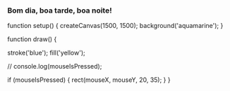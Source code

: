 ### Bom dia, boa tarde, boa noite!

<!--
**AugustoSus26/AugustoSus26** is a ✨ _special_ ✨ repository because its `README.md` (this file) appears on your GitHub profile.

Here are some ideas to get you started:

- 🔭 I’m currently working on ...
- 🌱 I’m currently learning ...
- 👯 I’m looking to collaborate on ...
- 🤔 I’m looking for help with ...
- 💬 Ask me about ...
- 📫 How to reach me: ...
- 😄 Pronouns: ...
- ⚡ Fun fact: ...
-->
function setup() {
  createCanvas(1500, 1500);
  background('aquamarine');
}

function draw() {

stroke('blue');
fill('yellow');
  
  // console.log(mouseIsPressed);
  
  if (mouseIsPressed) {
    rect(mouseX, mouseY, 20, 35);
  }
}